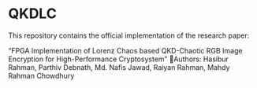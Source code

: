 # QKDLC

This repository contains the official implementation of the research paper:

“FPGA Implementation of Lorenz Chaos based QKD-Chaotic RGB Image Encryption for High-Performance Cryptosystem”
📄Authors: Hasibur Rahman, Parthiv Debnath, Md. Nafis Jawad, Raiyan Rahman, Mahdy Rahman Chowdhury

